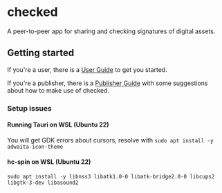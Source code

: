 # checked

A peer-to-peer app for sharing and checking signatures of digital assets.

## Getting started

If you're a user, there is a [User Guide](./docs/user-guide.md) to get you started.

If you're a publisher, there is a [Publisher Guide](./docs/publisher-guide.md) with some suggestions about how to make
use of checked.

### Setup issues

#### Running Tauri on WSL (Ubuntu 22)

You will get GDK errors about cursors, resolve with `sudo apt install -y adwaita-icon-theme`

#### hc-spin on WSL (Ubuntu 22)

`sudo apt install -y libnss3 libatk1.0-0 libatk-bridge2.0-0 libcups2 libgtk-3-dev libasound2`
